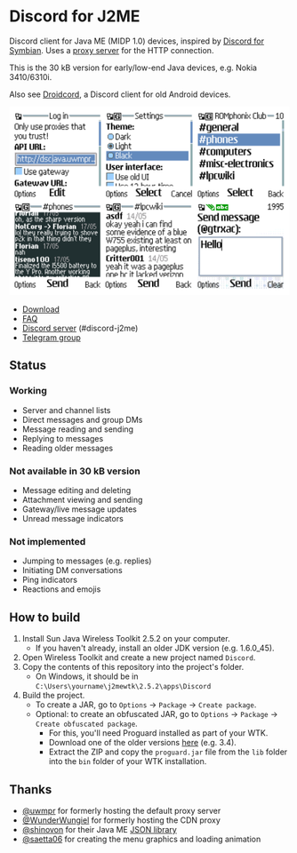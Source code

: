 # Discord for J2ME
Discord client for Java ME (MIDP 1.0) devices, inspired by [Discord for Symbian](https://github.com/uwmpr/discord-symbian-fixed). Uses a [proxy server](/proxy/) for the HTTP connection.

This is the 30 kB version for early/low-end Java devices, e.g. Nokia 3410/6310i.

Also see [Droidcord](https://github.com/leap0x7b/Droidcord), a Discord client for old Android devices.

![Screenshots](img/screenshots.png)

* [Download](https://github.com/gtrxAC/discord-j2me/releases/latest)
* [FAQ](https://github.com/gtrxAC/discord-j2me/wiki/FAQ)
* [Discord server](https://discord.gg/2GKuJjQagp) (#discord-j2me)
* [Telegram group](https://t.me/dscforsymbian)

## Status
### Working
* Server and channel lists
* Direct messages and group DMs
* Message reading and sending
* Replying to messages
* Reading older messages

### Not available in 30 kB version
* Message editing and deleting
* Attachment viewing and sending
* Gateway/live message updates
* Unread message indicators

### Not implemented
* Jumping to messages (e.g. replies)
* Initiating DM conversations
* Ping indicators
* Reactions and emojis

## How to build
1. Install Sun Java Wireless Toolkit 2.5.2 on your computer.
    * If you haven't already, install an older JDK version (e.g. 1.6.0_45).
2. Open Wireless Toolkit and create a new project named `Discord`.
3. Copy the contents of this repository into the project's folder.
    * On Windows, it should be in `C:\Users\yourname\j2mewtk\2.5.2\apps\Discord`
4. Build the project.
    * To create a JAR, go to `Options` -> `Package` -> `Create package`.
    * Optional: to create an obfuscated JAR, go to `Options` -> `Package` -> `Create obfuscated package`.
        * For this, you'll need Proguard installed as part of your WTK.
        * Download one of the older versions [here](https://sourceforge.net/projects/proguard/files/proguard/) (e.g. 3.4).
        * Extract the ZIP and copy the `proguard.jar` file from the `lib` folder into the `bin` folder of your WTK installation.

## Thanks
* [@uwmpr](https://github.com/uwmpr) for formerly hosting the default proxy server
* [@WunderWungiel](https://github.com/WunderWungiel) for formerly hosting the CDN proxy
* [@shinovon](https://github.com/shinovon) for their Java ME [JSON library](https://github.com/shinovon/NNJSON)
* [@saetta06](https://github.com/saetta06) for creating the menu graphics and loading animation